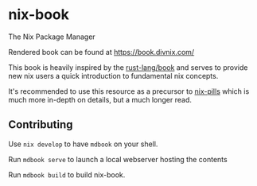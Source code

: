 # nix-book
The Nix Package Manager

Rendered book can be found at https://book.divnix.com/

This book is heavily inspired by the [rust-lang/book](https://doc.rust-lang.org/stable/book/) and serves to provide new nix users a quick introduction to fundamental nix concepts.

It's recommended to use this resource as a precursor to [nix-pills](https://nixos.org/guides/nix-pills/) which is much more in-depth on details, but a much longer read.

## Contributing

Use `nix develop` to have `mdbook` on your shell.

Run `mdbook serve` to launch a local webserver hosting the contents

Run `mdbook build` to build nix-book.
